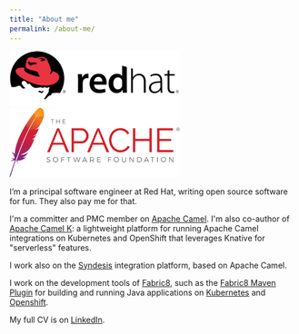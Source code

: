 ```yaml
---
title: "About me"
permalink: /about-me/
---
```


![Red Hat Logo](/images/red-hat-logo.png) &nbsp;&nbsp;&nbsp;&nbsp;&nbsp; ![Apache Software Foundation Logo](/images/asf-logo.png)

I’m a principal software engineer at Red Hat, writing open source software for fun. They also pay me for that.

I'm a committer and PMC member on [Apache Camel](https://github.com/apache/camel). I'm also co-author of 
[Apache Camel K](https://github.com/apache/camel-k): a lightweight platform for running Apache Camel integrations on Kubernetes and OpenShift 
that leverages Knative for "serverless" features.

I work also on the [Syndesis](https://syndesis.io) integration platform, based on Apache Camel.

I work on the development tools of [Fabric8](https://github.com/fabric8io/fabric8),
such as the [Fabric8 Maven Plugin](http://maven.fabric8.io) for building and running Java applications on [Kubernetes](https://github.com/kubernetes/kubernetes) and [Openshift](https://github.com/openshift/).

My full CV is on [LinkedIn](https://www.linkedin.com/in/nicolaferraro).
